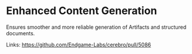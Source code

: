# Enhanced Content Generation

Ensures smoother and more reliable generation of Artifacts and structured documents.

Links:
https://github.com/Endgame-Labs/cerebro/pull/5086
